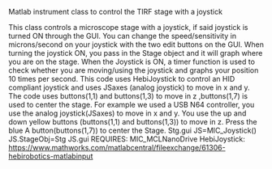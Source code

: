 
Matlab instrument class to control the TIRF stage with a joystick

This class controls a microscope stage with a joystick, if said joystick
is turned ON through the GUI. You can change the speed/sensitivity in microns/second
on your joystick with the two edit buttons on the GUI. When turning the
joystick ON, you pass in the Stage object and it will graph where you
are on the stage. When the Joystick is ON, a timer function is used
to check whether you are moving/using the joystick and graphs your position
10 times per second.   This code uses HebiJoystick to control an HID compliant
joystick and uses JSaxes (analog joystick) to move in x and y.  The code uses
buttons(1,1) and buttons(1,3) to move in z ,buttons(1,7) is used to center the stage.
For example we used a USB N64 controller, you use the analog
joystick(JSaxes) to move in x and y.
You use the up and down yellow buttons (buttons(1,1) and buttons(1,3)) to
move in z. Press the blue A button(buttons(1,7)) to center the Stage.
Stg.gui
JS=MIC_Joystick()
JS.StageObj=Stg
JS.gui
REQUIRES:
MIC_MCLNanoDrive
HebiJoystick: https://www.mathworks.com/matlabcentral/fileexchange/61306-hebirobotics-matlabinput
